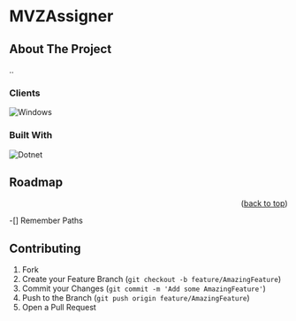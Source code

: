 # MVZAssigner
## About The Project
..
### Clients
![Windows][Windows]
### Built With
![Dotnet][Dotnet]

## Roadmap

<p align="right">(<a href="#readme-top">back to top</a>)</p>
-[] Remember Paths

## Contributing

1. Fork
2. Create your Feature Branch (`git checkout -b feature/AmazingFeature`)
3. Commit your Changes (`git commit -m 'Add some AmazingFeature'`)
4. Push to the Branch (`git push origin feature/AmazingFeature`)
5. Open a Pull Request


<!-- LINKS  -->
[issues-shield]: https://img.shields.io/github/issues/opsecit/WindowsFormsApp8.svg?style=for-the-badge
[issues-url]: https://github.com/opsecit/WindowsFormsApp8/issues
[Dotnet]: https://img.shields.io/badge/dotnet-692b7a?style=for-the-badge&logo=dotnet&logoColor=white
[Windows]: https://img.shields.io/badge/platform-win--64-lightgrey
[Linux-Windows]: https://img.shields.io/badge/platform-linux--64%20%7C%20win--64-lightgrey
